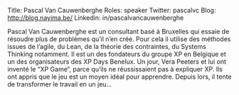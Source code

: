 Title: Pascal Van Cauwenberghe
Roles: speaker
Twitter: pascalvc
Blog: http://blog.nayima.be/
Linkedin: in/pascalvancauwenberghe

Pascal Van Cauwenberghe est un consultant basé à Bruxelles qui essaie de résoudre plus de problèmes qu’il n’en crée. Pour cela il utilise des méthodes issues de l’agile, du Lean, de la théorie des contraintes, du Systems Thinking notamment.
Il est un des fondateurs du groupe XP en Belgique et un des organisateurs des XP Days Benelux. Un jour, Vera Peeters et lui ont inventé le “XP Game“, parce qu’ils ne réussissaient pas à expliquer XP. Ils ont appris que le jeu est un moyen idéal pour apprendre. Depuis lors, il tente de transformer le travail en un jeu...
